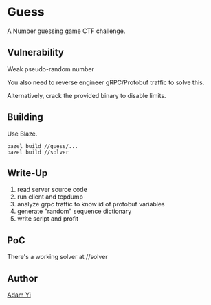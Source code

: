 # Guess

A Number guessing game CTF challenge.

## Vulnerability

Weak pseudo-random number

You also need to reverse engineer gRPC/Protobuf traffic to solve this.

Alternatively, crack the provided binary to disable limits.

## Building

Use Blaze.

```
bazel build //guess/...
bazel build //solver
```

## Write-Up

1. read server source code
2. run client and tcpdump
3. analyze grpc traffic to know id of protobuf variables
4. generate "random" sequence dictionary
5. write script and profit

## PoC

There's a working solver at //solver

## Author

[Adam Yi](https://www.adamyi.com)
